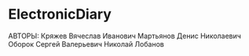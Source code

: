 # ElectronicDiary

АВТОРЫ:
Кряжев Вячеслав Иванович
Мартьянов Денис Николаевич
Оборок Сергей Валерьевич
Николай Лобанов

